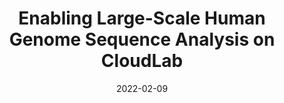 ---
title: "Enabling Large-Scale Human Genome Sequence Analysis on CloudLab"
collection: publications
permalink: /publication/2022-AVAH_INFOCOM
date: 2022-02-09
citation: Praveen Rao, <b>Arun Zachariah</b> – &quot;Enabling Large-Scale Human Genome Sequence Analysis on CloudLab.&quot; <i>In the 9th International Workshop on Computer and Networking Experimental Research using Testbeds (Collocated with IEEE INFOCOM)</i>, 2022 (To Appear). 
---